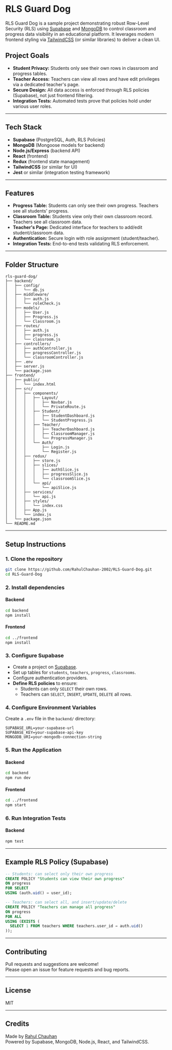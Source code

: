 # RLS Guard Dog

RLS Guard Dog is a sample project demonstrating robust Row-Level Security (RLS) using [Supabase](https://supabase.com/) and [MongoDB](https://www.mongodb.com/) to control classroom and progress data visibility in an educational platform. It leverages modern frontend styling via [TailwindCSS](https://tailwindcss.com/) (or similar libraries) to deliver a clean UI.

## Project Goals

- **Student Privacy:** Students only see their own rows in classroom and progress tables.
- **Teacher Access:** Teachers can view all rows and have edit privileges via a dedicated teacher's page.
- **Secure Design:** All data access is enforced through RLS policies (Supabase), not just frontend filtering.
- **Integration Tests:** Automated tests prove that policies hold under various user roles.

---

## Tech Stack

- **Supabase** (PostgreSQL, Auth, RLS Policies)
- **MongoDB** (Mongoose models for backend)
- **Node.js/Express** (backend API)
- **React** (frontend)
- **Redux** (frontend state management)
- **TailwindCSS** (or similar for UI)
- **Jest** or similar (integration testing framework)

---

## Features

- **Progress Table:** Students can only see their own progress. Teachers see all students' progress.
- **Classroom Table:** Students view only their own classroom record. Teachers see all classroom data.
- **Teacher's Page:** Dedicated interface for teachers to add/edit student/classroom data.
- **Authentication:** Secure login with role assignment (student/teacher).
- **Integration Tests:** End-to-end tests validating RLS enforcement.

---

## Folder Structure

```
rls-guard-dog/
├── backend/
│   ├── config/
│   │   └── db.js
│   ├── middleware/
│   │   ├── auth.js
│   │   └── roleCheck.js
│   ├── models/
│   │   ├── User.js
│   │   ├── Progress.js
│   │   └── Classroom.js
│   ├── routes/
│   │   ├── auth.js
│   │   ├── progress.js
│   │   └── classroom.js
│   ├── controllers/
│   │   ├── authController.js
│   │   ├── progressController.js
│   │   └── classroomController.js
│   ├── .env
│   ├── server.js
│   └── package.json
├── frontend/
│   ├── public/
│   │   └── index.html
│   ├── src/
│   │   ├── components/
│   │   │   ├── Layout/
│   │   │   │   ├── Navbar.js
│   │   │   │   └── PrivateRoute.js
│   │   │   ├── Student/
│   │   │   │   ├── StudentDashboard.js
│   │   │   │   └── StudentProgress.js
│   │   │   ├── Teacher/
│   │   │   │   ├── TeacherDashboard.js
│   │   │   │   ├── ClassroomManager.js
│   │   │   │   └── ProgressManager.js
│   │   │   └── Auth/
│   │   │       ├── Login.js
│   │   │       └── Register.js
│   │   ├── redux/
│   │   │   ├── store.js
│   │   │   ├── slices/
│   │   │   │   ├── authSlice.js
│   │   │   │   ├── progressSlice.js
│   │   │   │   └── classroomSlice.js
│   │   │   └── api/
│   │   │       └── apiSlice.js
│   │   ├── services/
│   │   │   └── api.js
│   │   ├── styles/
│   │   │   └── index.css
│   │   ├── App.js
│   │   └── index.js
│   └── package.json
└── README.md
```

---

## Setup Instructions

### 1. Clone the repository

```bash
git clone https://github.com/RahulChauhan-2002/RLS-Guard-Dog.git
cd RLS-Guard-Dog
```

### 2. Install dependencies

#### Backend

```bash
cd backend
npm install
```

#### Frontend

```bash
cd ../frontend
npm install
```

### 3. Configure Supabase

- Create a project on [Supabase](https://app.supabase.com/).
- Set up tables for `students`, `teachers`, `progress`, `classrooms`.
- Configure authentication providers.
- **Define RLS policies** to ensure:
  - Students can only `SELECT` their own rows.
  - Teachers can `SELECT`, `INSERT`, `UPDATE`, `DELETE` all rows.

### 4. Configure Environment Variables

Create a `.env` file in the `backend/` directory:

```env
SUPABASE_URL=your-supabase-url
SUPABASE_KEY=your-supabase-api-key
MONGODB_URI=your-mongodb-connection-string
```

### 5. Run the Application

#### Backend

```bash
cd backend
npm run dev
```

#### Frontend

```bash
cd ../frontend
npm start
```

### 6. Run Integration Tests

#### Backend

```bash
npm test
```

---

## Example RLS Policy (Supabase)

```sql
-- Students: can select only their own progress
CREATE POLICY "Students can view their own progress"
ON progress
FOR SELECT
USING (auth.uid() = user_id);

-- Teachers: can select all, and insert/update/delete
CREATE POLICY "Teachers can manage all progress"
ON progress
FOR ALL
USING (EXISTS (
  SELECT 1 FROM teachers WHERE teachers.user_id = auth.uid()
));
```

---

## Contributing

Pull requests and suggestions are welcome!  
Please open an issue for feature requests and bug reports.

---

## License

MIT

---

## Credits

Made by [Rahul Chauhan](https://github.com/RahulChauhan-2002)  
Powered by Supabase, MongoDB, Node.js, React, and TailwindCSS.

